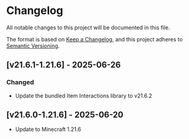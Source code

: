 # Changelog
All notable changes to this project will be documented in this file.

The format is based on [Keep a Changelog](https://keepachangelog.com/en/1.0.0/),
and this project adheres to [Semantic Versioning](https://semver.org/spec/v2.0.0.html).

## [v21.6.1-1.21.6] - 2025-06-26
### Changed
- Update the bundled Item Interactions library to v21.6.2

## [v21.6.0-1.21.6] - 2025-06-20
- Update to Minecraft 1.21.6

